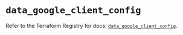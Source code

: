 # `data_google_client_config`

Refer to the Terraform Registry for docs: [`data_google_client_config`](https://registry.terraform.io/providers/hashicorp/google/6.11.2/docs/data-sources/client_config).
